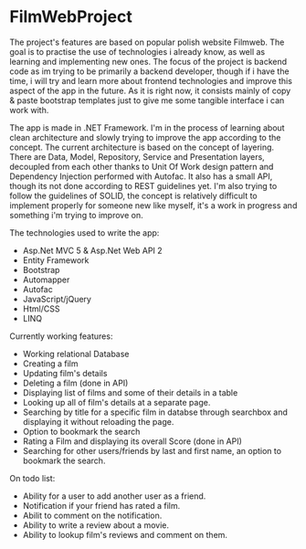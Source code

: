 # FilmWebProject
The project's features are based on popular polish website Filmweb. The goal is to practise the use of technologies i already know, as well as learning and implementing new ones. The focus of the project is backend code as im trying to be primarily a backend developer, though if i have the time, i will try and learn more about frontend technologies and improve this aspect of the app in the future. As it is right now, it consists mainly of copy & paste bootstrap templates just to give me some tangible interface i can work with.

The app is made in .NET Framework. I'm in the process of learning about clean architecture and slowly trying to improve the app according to the concept. The current architecture is based on the concept of layering. There are Data, Model, Repository, Service and Presentation layers, decoupled from each other thanks to Unit Of Work design pattern and Dependency Injection performed with Autofac. It also has a small API, though its not done according to REST guidelines yet. I'm also trying to follow the guidelines of SOLID, the concept is relatively difficult to implement properly for someone new like myself, it's a work in progress and something i'm trying to improve on.

The technologies used to write the app:

- Asp.Net MVC 5 & Asp.Net Web API 2
- Entity Framework
- Bootstrap
- Automapper
- Autofac
- JavaScript/jQuery
- Html/CSS
- LINQ

Currently working features:

- Working relational Database
- Creating a film
- Updating film's details
- Deleting a film (done in API)
- Displaying list of films and some of their details in a table
- Looking up all of film's details at a separate page.
- Searching by title for a specific film in databse through searchbox and displaying it without reloading the page.
- Option to bookmark the search
- Rating a Film and displaying its overall Score (done in API)
- Searching for other users/friends by last and first name, an option to bookmark the search.

On todo list:

- Ability for a user to add another user as a friend.
- Notification if your friend has rated a film.
- Abilit to comment on the notification.
- Ability to write a review about a movie.
- Ability to lookup film's reviews and comment on them.
